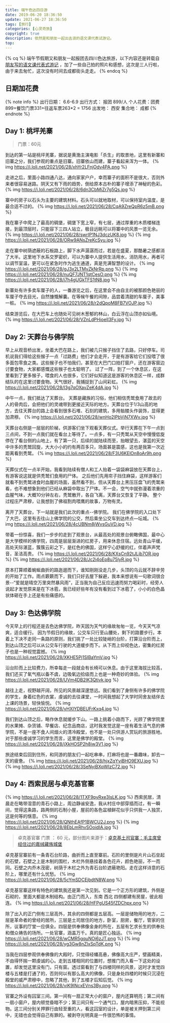 ```yaml
---
title: 端午色达四日游
date: 2019-06-20 18:36:50
update: 2021-06-27 18:36:50
tags: [旅行]
categories: [心灵奇旅]
copyright: true
description: 依然是和朋友一起出去浪的语文课代表试游记。
top:
---
```


{% cq %}
端午节假期又和朋友一起报团去四川色达旅游，以下内容还是转载自 [朋友写的语文课代表式游记](http://www.mafengwo.cn/i/13623502.html) ，加了一些自己拍的照片和感想，这次是三人行啦，由于来去匆忙，这次没有时间去成都街头走走。
{% endcq %}

## 日期加花费

{% note info %}
出行日期： 6.6-6.9
出行方式： 报团 899/人
个人花费：团费899+餐饮门票331+往返车票263*2 = 1756
出发地： 西安
集合地： 成都
{% endnote %}

## Day 1: 桃坪羌寨

> 门票：60元

到达的第一站是桃坪羌寨，据说是黄渤主演电影「杀生」的取景地，这里有新寨和旧寨之分，我们参观的重点是旧寨。旧寨依山而建，寨子看起来浑为一体。
{% img https://i.loli.net/2021/06/28/xhYr2LFnjOdv4PA.png %}

走进之后，里面小路四通八达，通向家家户户，幸而寨子的面积不是很大，否则外来者很容易迷路。阴天又有下雨的趋势，倒给原本古朴的寨子增添了神秘的色彩。
{% img https://i.loli.net/2021/06/28/6dn3CbMiZr7g5Qs.jpg %}

寨中的房子以石头为主要的建筑材料。石头可以就地取材，可以保持室内温度，是最合适不过的。
{% img https://i.loli.net/2021/06/28/CqA9ZreQpR6z5mB.png %}

我在寨子中爬上了最高的碉堡，碉堡下宽上窄，有七层，通过厚重的木质楼梯连接，到最顶层时，只能容下三四人站立，极目远眺可以将寨中的风景一览无余。
{% img https://i.loli.net/2021/06/28/swrIP1NJ3dczUK8.jpg %}
{% img https://i.loli.net/2021/06/28/ORw9ANsZreKcSyu.jpg %}

走在寨中树荫遮蔽的石板路上，脚下水声潺潺而过，若是在盛夏，那酷暑之感都消了大半。这里地下水系交罗密织，可以为寨中人提供生活用水，消防用水，再者可以调节室温，更可以在紧急时作为逃生通道，真是充满智慧的设计。
{% img https://i.loli.net/2021/06/28/gJ3x2LTMvZkNrRp.png %}
{% img https://i.loli.net/2021/06/28/nuQF7JNT1qtCesO.png %}
{% img https://i.loli.net/2021/06/28/i7h4gUGkTFS1tN8.jpg %}

新寨处有许多卖车厘子的人，一番游览之后，在这里会不由自主的被那颜色艳丽的车厘子夺去目光，自然慷慨解囊。在等候午餐的间隙，品尝着清甜的车厘子，美事一桩。
{% img https://i.loli.net/2021/06/28/r2dQpoM8FB7VOJP.jpg %}

结束游览后，在大巴车上也随处可见树木葱郁的林山，白云浮在山顶亦如仙境。
{% img https://i.loli.net/2021/06/28/VZnLdPHioelI3Fy.jpg %}

## Day 2: 天葬台与佛学院

早上从观音桥出发，坐着大巴在路上，我们被几只猴子挡住了去路，只好停车。司机说我们得给这些猴子一点「过路费」他们才会走开，于是有游客给它们投喂了很多面包零食之类。这些猴子也不怕我们，甚至在大巴门口拍打窗户，还在游客窗边讨要食物，大家都感慨这些猴子也太聪明了。
过了一阵，到了一个休息区，在这里看到了更多猴子，喂食的人也很多，它们好似知道这是游客的休息区一样，成群结队的在这里讨要食物。天气很好，我捕捉到了山间彩虹。
{% img https://i.loli.net/2021/06/28/I3g7qOXavZeK4dA.jpg %}

中午一点，我们抵达了天葬台。
天葬是藏族的习俗，他们相信秃鹫食用了故去的人的骨肉后，会把他们的灵魂带到更接近天际的地方。天葬台位于1/3山高的地方，去往天葬台的路上会看到很多石堆、石刻的建筑，多用骷髅头作装饰，显得更加肃穆。
{% img https://i.loli.net/2021/06/28/wnHo2lPbVjN7XWv.jpg %}

天葬台右侧是一层层的阶梯，供游客们坐下观看天葬仪式。举行天葬在下午一点到三点间，不到一点我们就在看台上等待了。一点多，有一只秃鹫从天空中慢慢低旋停在了看台侧的山地上，有了第一只，后续的就陆续而至，抬眼望去，湛蓝的天空中许多的秃鹫回旋，大大小小的约有两百多只，场面甚是震感，这也是我第一次近距离看到秃鹫。
{% img https://i.loli.net/2021/06/28/F3U6KElOn8oAr9h.png %}

天葬仪式在一点半开始，我看到陆续有僧人和工人抬着一袋袋麻袋放在天葬台上，有游客说这就是供秃鹫们食用的尸体。
之后他们先用帘子挡住麻袋，这样游客们就看不到秃鹫进食时血腥的场面，虽然看不到，但从天葬台上黑压压盘飞的秃鹫来看，也不难想象到他们已经从麻袋中取出了尸体。不一会，空气中就弥漫着浓重的血腥气味，大概10分钟左右，秃鹫散开，各自飞离，天葬台又恢复了平静。
整个过程庄严肃穆，让我想到了佛祖割肉喂鹰的故事，万物有灵。

离开了天葬台，下一站就是我们此次的重点--佛学院。
我们在佛学院的入口处下了大巴，这里有去往山上佛学院的公交，然后乘坐公交车到达终点—坛城。
{% img https://i.loli.net/2021/06/28/4cUBNm8jWvsGuVD.jpg %}

带着一份惊喜，我们一步步的走到了观景台，从最高处的观景台俯瞰佛国，最中心是大学模样的佛学院，四周是层层渐进的红房子，用来休息住宿。远处青山平缓，高处天际湛蓝，簇簇云彩之下，是红色的佛国，这样宁心舒缓的红，伴着声声梵音，圣洁高贵。
{% img https://i.loli.net/2021/06/28/KXsCn92tJLjb7OR.jpg %}
{% img https://i.loli.net/2021/06/28/Jc2i4oEp8u75lyR.jpg %}

原本打算顺着蜿蜒曲折的路迤逦而下，谁知刚刚没走几步，头顶的乌云就不辞辛劳的开始了工作。雨点簌簌而下，我们只好去屋下躲避，我本来想说有一句歌词很合景--“爱就是晴空万里突然暴风雨”，正当我为自己反应迅速而努力喝彩时，经旁人说起才发觉原来是在下冰雹，我已经好些年有没有看到过下冰雹了，小小的白色晶状体砸在手上还是有些痛感的。

## Day 3: 色达佛学院

今天早上的行程还是去色达佛学院，昨天因为天气的缘故匆匆一览，今天天气凉爽，适合缓行。
因为节假日的缘故，公交车只行至山腰处，剩下的路要步行。本着上下决不走同一条路的原则，我们挑了一处比较陡峭的台阶，打算沿台阶而上，到达山顶之后可以从公交车行驶的大道缓步而下。从下而上仰视色达，密集的红房子也是一种视觉震撼。
{% img https://i.loli.net/2021/06/28/XKHE5Pj1SIBaYmV.jpg %}

沿台阶而上比较费力，所幸每走一段就会有长椅可以休息。由于这里海拔比较高，我们还买了氧气瓶以备不虞，边吸氧边拾级而上也是一种奇妙的体验。
{% img https://i.loli.net/2021/06/28/UVm4DB2IK3Qtivk.jpg %}

越往上走，视野越开阔，所见的风景越深邃悠远。我们看到了身侧有许多的佛学院的学生，身着红色的衣裳，虔诚的去往课堂，一时间我想起了大学时同舍友结伴去上课的场景，轻快愉悦。
{% img https://i.loli.net/2021/06/28/yHXIYDBEUFrKxq4.jpg %}

我们到达山顶之后，略作休息就缓步下山。一路上挑着小路而下，光顾了佛学院里的水果摊、杂货铺、早餐店、纪念品商店，这时我发觉这是一座有着生活气息的佛学院，不是一座不食人间烟火的清冷殿堂，也不是一处只供游人赏玩的旅游胜地。
对于那些虔诚学习的学生而言，这里是佛学的殿堂。
{% img https://i.loli.net/2021/06/28/jXkHOSP2h8iw3V1.jpg %}

旅途结束后回到住所，和同游的朋友们一起吃串串，打麻将也是一番趣味，卸去一天的疲惫。
{% img https://i.loli.net/2021/06/28/hjxZqYviBHO9EXU.jpg %}
{% img https://i.loli.net/2021/06/28/3SeNyiBXpWIzC72.jpg %}

## Day 4: 西索民居与卓克基官寨

{% img https://i.loli.net/2021/06/28/1TXF9pyRxe3lsLK.jpg %}
西索民居，清晨走在略带湿意的青石小路上，周边静谧安逸，我从村庄中部穿插而过，有一瞬间，觉得这条路，路两侧的石制小屋，屋前的各色盆植鲜花似乎只供我一人独赏，这是何等的惬意。
{% img https://i.loli.net/2021/06/28/QNthEAfP1BWCU2J.png %}
{% img https://i.loli.net/2021/06/28/8EbLmRhvSOoidIA.jpg %}

> 卓克基官寨 门票 ： 60 元，部分图片来源于：[卓克基土司官寨：毛主席曾经住过的嘉绒藏族城堡](http://blog.sina.com.cn/s/blog_8b4d9d180102yj09.html)


卓克基官寨前有一条青石台阶路，曲折而上直至寨前。石阶的里侧是片片山石垒起的石壁，石壁之上是木制的围栏，木栏外侧悬挂着各色花卉，颜色艳丽，不一而同。石壁之内乔木茂密，树荫于木栏之外为青石台阶遮蔽艳阳。走在这样诗意的石阶上，哪里还有什么忧愁。
{% img https://i.loli.net/2021/06/28/5cYmSDCEjbdtN8W.png %}

卓克基官寨这样有特色的建筑我还是第一次见到。它是一个正方形的建筑，外侧是石砌的，里面大都是木制结构。由正门而入，东南 西北 四侧都建有房屋，彼此相连。
{% img https://i.loli.net/2021/06/28/HFPgUS45fZDChpx.png %}

除了出入的正门侧有三层高外，其余的四侧都是五层高。一层是储物用的地方，二层是革命者的曾经的居所，三层是土司居住的地方，卧室，厨房，餐厅，管家的住所，议事的厅堂一应俱全。四层是供奉佛像金身的所在，五层有乞求长生的供奉处和僧众祷告的场所。一处官寨，涵盖万千。真的是匠心独运。
{% img https://i.loli.net/2021/06/28/wCMR5gquNOi6zJT.png %}
{% img https://i.loli.net/2021/06/28/yg3Gw8nZIxSpTdK.png %}

当我在四层参观供奉佛像的大殿时，只觉得经幡高悬，佛像高大庄严，壁画精美，不由得怀揣一颗虔诚的心。走到五楼相同的位置时，想推门而入看一下这处的设置，却发觉这里没有门，只有窗。透过窗看到了与四楼同样的风景，这时才发觉四楼与五楼是打通了的，否则何以有那么高大的佛像，只是身处四楼的时候只沉浸在殿堂的威严肃穆中，忽略了其他，到了五楼才后知后觉。
{% img https://i.loli.net/2021/06/28/viK9INcxEVns3By.png %}

官寨之外设有囚室三间。第一间有一扇正常大小的窗户，屋内还算明亮；第二间有一扇小窗户，屋内顿觉昏暗不少；第三间只有一个通气口，屋内暗黑压抑，不能视物。这三间分别关押罪行由轻至重的人，看这囚室的设计，单是被关押到第三间中，无错也会觉得自己有罪的。被剥夺光明真是一件很恐怖的事情。
